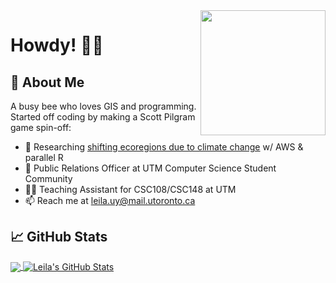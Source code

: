 <img align="right" width="200" src="https://media.giphy.com/media/13i9ZtOyDp7UK4/giphy.gif">

# Howdy! 👋🤠
<!---
<a>
    <img align="right" src="https://spotify-recently-played-readme.vercel.app/api?user=yoomes-bond&width=300&count=4" />
</a>
-->
## 🌻 About Me
A busy bee who loves GIS and programming. Started off coding by making a Scott Pilgram game spin-off:
- 🍇 Researching [shifting ecoregions due to climate change](https://github.com/UTMSustAg) w/ AWS & parallel R
- 📣 Public Relations Officer at UTM Computer Science Student Community
- 👩‍💻 Teaching Assistant for CSC108/CSC148 at UTM
- 📫 Reach me at leila.uy@mail.utoronto.ca

## 📈 GitHub Stats

<a href="https://github.com/Leila-U">
    <img align="center" src="https://github-readme-stats.vercel.app/api/top-langs/?username=Leila-U&langs_count=10&theme=vue&layout=compact" />
</a>

<a href="https://youtu.be/dQw4w9WgXcQ">
    <img align="center" src="https://github-readme-stats.vercel.app/api?username=Leila-U&show_icons=true&theme=vue&line_height=24" alt="Leila's GitHub Stats" />
</a>
